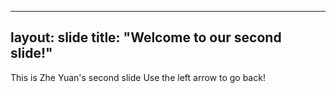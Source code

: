
---
layout: slide
title: "Welcome to our second slide!"
---
This is Zhe Yuan's second slide
Use the left arrow to go back!
